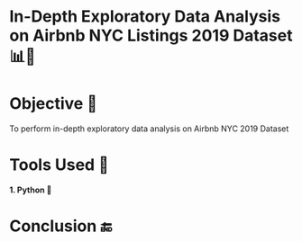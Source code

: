 # In-Depth Exploratory Data Analysis on Airbnb NYC Listings 2019 Dataset 📊🚀

# Objective 🎯
To perform in-depth exploratory data analysis on Airbnb NYC 2019 Dataset

# Tools Used 🔨
<b>1. Python 🐍</b> 

# Conclusion 🔚
